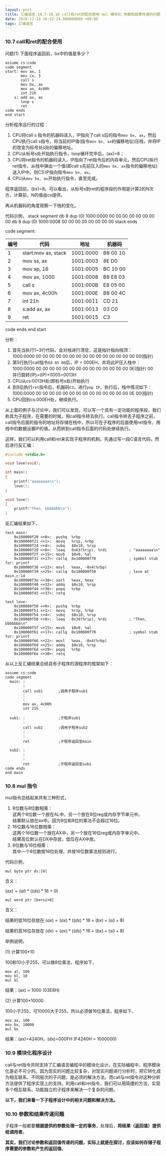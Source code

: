 ```yaml
---
layout: post
title: 汇编语言 10.7-10.10 call和ret的配合使用 mul 模块化 参数和结果传递的问题
date: 2019-12-14 16:52:24.000000000 +09:00
tags: 汇编语言
---
```


### 10.7 call和ret的配合使用

问题(1) 下面程序返回前，bx中的值是多少？

```x86asm
assume cs:code
code segment
start: mov ax, 1
       mov cx, 3
       call s
       mov bx, ax
       mov ax, 4c00h
       int 21h
    s: add ax, ax
       loop s
       ret
code ends
end start
```
分析程序运行的过程：
1. CPU将call s 指令的机器码读入，IP指向了call s后的指令`mov bx, ax`，然后CPU执行call s指令，将当前的IP值(指令`mov bx, ax`的偏移地址)压栈，并将IP的改变为标号处s处的偏移地址。
2. CPU从标号s处开始执行指令，loop循环完毕后，(ax)=8；
3. CPU将ret指令的机器码读入，IP指向了ret指令后的内存单元，然后CPU执行ret指令，从栈中弹出一个值(即call s先前压入的`mov bx, ax`指令的偏移地址)送入IP中。则CS:IP指向指令`mov bx, ax`。
4. CPU从`mov bx, ax`开始执行指令，直至完成。

程序返回前，(bx)=8。可以看出，从标号s到ret的程序段的作用是计算2的N次方，计算前，N的值由cx提供。

再从机器码的角度观察一下栈的变化。

代码示例，
stack segment
  db 8 dup (0) 1000:0000 00 00 00 00 00 00 00 00
  db 8 dup (0) 1000:0008 00 00 00 00 00 00 00 00
stack ends

code segment:

| 编号 | 代码                | 地址      | 机器码   |
|------|---------------------|-----------|----------|
| 1    | start:mov ax, stack | 1001:0000 | B8 00 10 |
| 2    | mov ss, ax          | 1001:0003 | 8E D0    |
| 3    | mov sp, 16          | 1001:0005 | BC 10 00 |
| 4    | mov ax, 1000        | 1001:0008 | B8 E8 03 |
| 5    | call s              | 1001:000B | E8 05 00 |
| 6    | mov ax, 4c00h       | 1001:000E | B8 00 4C |
| 7    | int 21h             | 1001:0011 | CD 21    |
| 8    | s:add ax, ax        | 1001:0013 | 03 C0    |
| 9    | ret                 | 1001:0015 | C3       |

code ends
end start

分析：

1. 首先当执行1~3行代码，会对栈进行清空，这是指针指向栈顶：<br>
1000:0000 00 00 00 00 00 00 00 00 00 00 00 00 00 00 00 00(指针)<br>
2. 第5行执行call指令`E8 05 00`后，IP = 000EH，并将此IP压入栈中：<br>
1000:0000 00 00 00 00 00 00 00 00 00 00 00 00 00 00 0E(指针) 00<br>
并行跳转(IP)=(IP)+0005=0013H
3. CPU从cs:0013H处(即标号s处)开始执行
4. 到9后执行`ret`指令后，机器码`C3`，进行`pop IP`，执行后，栈中情况如下：<br>
1000:0000 00 00 00 00 00 00 00 00 00 00 00 00 00 00 0E 00(指针)<br>
5. CPU回到cs:000EH处，继续执行。

从上面的例子与讨论中，我们可以发现，可以写一个具有一定功能的程序段，我们称其为子程序，在需要的时候，用call指令转去执行。call指令转去子程序之前，call指令后面的指令的地址将存储在栈中，所以可在子程序的后面使用ret指令，用栈中的数据设置IP的值，从而转到call指令后面的代码处继续执行。

这样，我们可以利用call和ret来实现子程序的机制。先通过写一段C语言代码，然后进行反汇编：

```c
#include <stdio.h>

void love(void);

int main()
{
    printf("aaaaaaaa\n");
    love();
}

void love()
{
    printf("Then, bbbbbbb\n");
}
```
反汇编结果如下，

```x86asm
test main:
    0x100000f20 <+0>:  pushq  %rbp
    0x100000f21 <+1>:  movq   %rsp, %rbp
    0x100000f24 <+4>:  subq   $0x10, %rsp
    0x100000f28 <+8>:  leaq   0x63(%rip), %rdi          ; "aaaaaaaa\n"
    0x100000f2f <+15>: movb   $0x0, %al
    0x100000f31 <+17>: callq  0x100000f70               ; symbol stub for: printf
    0x100000f36 <+22>: movl   %eax, -0x4(%rbp)
    0x100000f39 <+25>: callq  0x100000f50               ; love at main.c:14
    0x100000f3e <+30>: xorl   %eax, %eax
    0x100000f40 <+32>: addq   $0x10, %rsp
    0x100000f44 <+36>: popq   %rbp
    0x100000f45 <+37>: retq
```

```x86asm
test love:
    0x100000f50 <+0>:  pushq  %rbp
    0x100000f51 <+1>:  movq   %rsp, %rbp
    0x100000f54 <+4>:  subq   $0x10, %rsp
    0x100000f58 <+8>:  leaq   0x3d(%rip), %rdi          ; "Then, bbbbbbb\n"
    0x100000f5f <+15>: movb   $0x0, %al
    0x100000f61 <+17>: callq  0x100000f70               ; symbol stub for: printf
    0x100000f66 <+22>: movl   %eax, -0x4(%rbp)
    0x100000f69 <+25>: addq   $0x10, %rsp
    0x100000f6d <+29>: popq   %rbp
    0x100000f6e <+30>: retq
```

从以上反汇编结果总结具有子程序的源程序的框架如下：

```x86asm
assume cs:code
code segment
  main: :
        :
        call sub1       ;调用子程序sub1
        :
        :
        mov ax, 4c00h
        int 21h

  sub1: :               ;子程序sub1
        :
        call sub2       ;调用子程序sub2
        :
        :
        ret             ;子程序返回至main

  sub2: :
        :
        :
        ret             ;子程序返回至sub1
code ends
end main
```

### 10.8 mul 指令

mul指令总结起来共有三种形式，

1. 8位数与8位数相乘：<br>
这两个8位数一个放在AL中，另一个放在8位reg或内存字节单元中。<br>
结果默认放在ax中。因为8位和8位的乘法不会超过16位。
2. 16位数与16位数相乘：<br>
这两个16位数一个放在AX中，另一个放在16位reg或内存字单元中。<br>
结果高位默认在DX中存放，低位在AX中放。
3. 8位数与16位相乘：<br>
其中一个8位数按16位处理，并按16位数乘法规则进行。

代码示例，

```x86asm
mul byte ptr ds:[0]
```
含义：

$(ax)=(al)*((ds)*16+0)$

```x86asm
mul word ptr [bx+si+8]
```
含义：

结果的低16位存放在 $(ax)=(ax)*((ds)*16+(bx)+(si)+8)$

结果的高16位存放在 $(dx)=(ax)*((ds)*16+(bx)+(si)+8)$

举例说明，

(1) 计算100\*10

100和10小于255，可以做8位乘法，程序如下，

```x86asm
mov al, 100
mov bl, 10
mul bl
```
结果：(ax) = 1000 (03E8H)

(2) 计算100\*10000

100小于255，可10000大于255，所以必须做16位乘法，程序如下，

```x86asm
mov ax, 100
mov bx, 10000
mul bx
```
结果：(ax)=4240H，(dx)=000FH  (F4240H = 1000000)

### 10.9 模块化程序设计

call与ret指令共同支持了汇编语言编程中的模块化设计。在实际编程中，程序模块化是必不可少的。因为现实的问题比较复杂，对现实问题进行分析时，把它转化成为相互联系、不同层次的子问题，是必须的解决方法。而call与ret指令对这种分析方法提供了程序实现上的支持。利用call和ret指令，我们可以用简捷的方法，实现多个相互联系、功能独立的子程序来解决一个复杂的问题。

**以下，我们来看一下子程序设计中的相关问题和解决方法。**

### 10.10 参数和结果传递问题

子程序一般都要**根据提供的参数处理一定的事务**，处理后，**将结果（返回值）提供给调用者**。

**其实，我们讨论参数和返回值传递的问题，实际上就是在探讨，应该如何存储子程序需要的参数和产生的返回值**。



